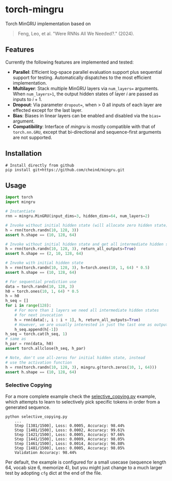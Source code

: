 # torch-mingru
Torch MinGRU implementation based on 

> Feng, Leo, et al. "Were RNNs All We Needed?." (2024).

## Features
Currently the following features are implemented and tested:

 - **Parallel**: Efficient log-space parallel evaluation support plus sequential support for testing. Automatically dispatches to the most efficient implementation.
 - **Multilayer**: Stack multiple MinGRU layers via `num_layers=` arguments. When `num_layers>1`, the output hidden states of layer $i$ are passed as inputs to $i+1$.
 - **Dropout**: Via parameter `dropout=`, when > 0 all inputs of each layer are effected except for the last layer.
 - **Bias**: Biases in linear layers can be enabled and disabled via the `bias=` argument.
 - **Compatibility**: Interface of *mingru* is mostly compatible with that of `torch.nn.GRU`, except that bi-directional and sequence-first arguments are not supported.

## Installation

```shell
# Install directly from github
pip install git+https://github.com/cheind/mingru.git
```

## Usage

```python
import torch
import mingru

# Instantiate
rnn = mingru.MinGRU(input_dims=3, hidden_dims=64, num_layers=2)

# Invoke without initial hidden state (will allocate zero hidden state)
h = rnn(torch.randn(10, 128, 3))
assert h.shape == (10, 128, 64)

# Invoke without initial hidden state and get all intermediate hidden states
h = rnn(torch.randn(10, 128, 3), return_all_outputs=True)
assert h.shape == (2, 10, 128, 64)

# Invoke with initial hidden state
h = rnn(torch.randn(10, 128, 3), h=torch.ones(10, 1, 64) * 0.5)
assert h.shape == (10, 128, 64)

# For sequential prediction use
data = torch.randn(10, 128, 3)
h0 = torch.ones(10, 1, 64) * 0.5
h = h0
h_seq = []
for i in range(128):
    # For more than 1 layers we need all intermediate hidden states
    # for next invocation
    h = rnn(data[:, i : i + 1], h, return_all_outputs=True)
    # However, we are usually interested in just the last one as output
    h_seq.append(h[-1])
h_seq = torch.cat(h_seq, 1)
# same as
h_par = rnn(data, h0)
assert torch.allclose(h_seq, h_par)

# Note, don't use all-zeros for initial hidden state, instead
# use the activation function
h = rnn(torch.randn(10, 128, 3), mingru.g(torch.zeros(10, 1, 64)))
assert h.shape == (10, 128, 64)
```

### Selective Copying
For a more complete example check the [selective_copying.py](./selective_copying.py) example, which attempts to learn to selectively pick specific tokens in order from a generated sequence.

```shell
python selective_copying.py
    ...
    Step [1381/1500], Loss: 0.0005, Accuracy: 98.44%
    Step [1401/1500], Loss: 0.0002, Accuracy: 99.61%
    Step [1421/1500], Loss: 0.0005, Accuracy: 97.66%
    Step [1441/1500], Loss: 0.0009, Accuracy: 98.05%
    Step [1461/1500], Loss: 0.0014, Accuracy: 96.88%
    Step [1481/1500], Loss: 0.0005, Accuracy: 98.05%
    Validation Accuracy: 98.44%
```

Per default, the example is configured for a small usecase (sequence length 64, vocab size 6, memorize 4), but you might just change to a much larger test by adopting `cfg` dict at the end of the file.